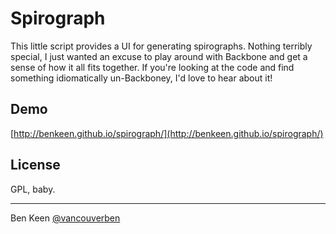 # Spirograph

This little script provides a UI for generating spirographs. Nothing terribly special, I just wanted an excuse to play
around with Backbone and get a sense of how it all fits together. If you're looking at the code and find something
idiomatically un-Backboney, I'd love to hear about it!


## Demo

[http://benkeen.github.io/spirograph/](http://benkeen.github.io/spirograph/)


## License

GPL, baby.

- - -

Ben Keen
[@vancouverben](https://twitter.com/#!/vancouverben)
